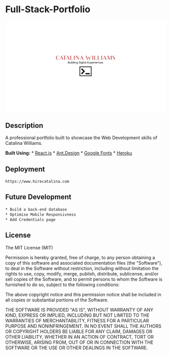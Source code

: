 # Full-Stack-Portfolio

<p align="center"><img src="src/images/Icons/logo_size.jpg"></p>


## Description 
 A professional portfolio built to showcase the Web Development skills of Catalina Williams.


__Built Using:__
    * [React.js](https://reactjs.org/)
    * [Ant.Design](https://ant.design/)
    * [Google Fonts](https://fonts.google.com/)
    * [Heroku](https://heroku.com)
   

## Deployment 
    https://www.hirecatalina.com
   
## Future Development 
    * Build a back-end database 
    * Optimise Mobile Responsivness  
    * Add Credentials page


## License

The MIT License (MIT)

Permission is hereby granted, free of charge, to any person obtaining a copy
of this software and associated documentation files (the "Software"), to deal
in the Software without restriction, including without limitation the rights
to use, copy, modify, merge, publish, distribute, sublicense, and/or sell
copies of the Software, and to permit persons to whom the Software is
furnished to do so, subject to the following conditions:

The above copyright notice and this permission notice shall be included in all
copies or substantial portions of the Software.

THE SOFTWARE IS PROVIDED "AS IS", WITHOUT WARRANTY OF ANY KIND, EXPRESS OR
IMPLIED, INCLUDING BUT NOT LIMITED TO THE WARRANTIES OF MERCHANTABILITY,
FITNESS FOR A PARTICULAR PURPOSE AND NONINFRINGEMENT. IN NO EVENT SHALL THE
AUTHORS OR COPYRIGHT HOLDERS BE LIABLE FOR ANY CLAIM, DAMAGES OR OTHER
LIABILITY, WHETHER IN AN ACTION OF CONTRACT, TORT OR OTHERWISE, ARISING FROM,
OUT OF OR IN CONNECTION WITH THE SOFTWARE OR THE USE OR OTHER DEALINGS IN THE
SOFTWARE.

